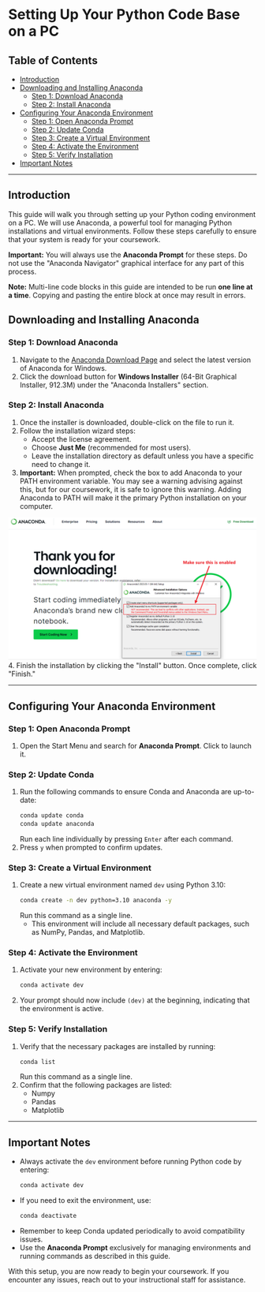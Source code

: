# Setting Up Your Python Code Base on a PC

## Table of Contents
- [Introduction](#introduction)
- [Downloading and Installing Anaconda](#downloading-and-installing-anaconda)
  - [Step 1: Download Anaconda](#step-1-download-anaconda)
  - [Step 2: Install Anaconda](#step-2-install-anaconda)
- [Configuring Your Anaconda Environment](#configuring-your-anaconda-environment)
  - [Step 1: Open Anaconda Prompt](#step-1-open-anaconda-prompt)
  - [Step 2: Update Conda](#step-2-update-conda)
  - [Step 3: Create a Virtual Environment](#step-3-create-a-virtual-environment)
  - [Step 4: Activate the Environment](#step-4-activate-the-environment)
  - [Step 5: Verify Installation](#step-5-verify-installation)
- [Important Notes](#important-notes)

---

## Introduction
This guide will walk you through setting up your Python coding environment on a PC. We will use Anaconda, a powerful tool for managing Python installations and virtual environments. Follow these steps carefully to ensure that your system is ready for your coursework.

**Important:** You will always use the **Anaconda Prompt** for these steps. Do not use the "Anaconda Navigator" graphical interface for any part of this process.

**Note:** Multi-line code blocks in this guide are intended to be run **one line at a time**. Copying and pasting the entire block at once may result in errors.

## Downloading and Installing Anaconda

### Step 1: Download Anaconda
1. Navigate to the [Anaconda Download Page](https://www.anaconda.com/download/success) and select the latest version of Anaconda for Windows.
2. Click the download button for **Windows Installer** (64-Bit Graphical Installer, 912.3M) under the "Anaconda Installers" section.

### Step 2: Install Anaconda
1. Once the installer is downloaded, double-click on the file to run it.
2. Follow the installation wizard steps:
   - Accept the license agreement.
   - Choose **Just Me** (recommended for most users).
   - Leave the installation directory as default unless you have a specific need to change it.
3. **Important:** When prompted, check the box to add Anaconda to your PATH environment variable. You may see a warning advising against this, but for our coursework, it is safe to ignore this warning. Adding Anaconda to PATH will make it the primary Python installation on your computer.

![Make sure this is enabled](images/image1.png)
4. Finish the installation by clicking the "Install" button. Once complete, click "Finish."

---

## Configuring Your Anaconda Environment

### Step 1: Open Anaconda Prompt
1. Open the Start Menu and search for **Anaconda Prompt**. Click to launch it.

### Step 2: Update Conda
1. Run the following commands to ensure Conda and Anaconda are up-to-date:
   ```bash
   conda update conda
   conda update anaconda
   ```
   Run each line individually by pressing `Enter` after each command.
2. Press `y` when prompted to confirm updates.

### Step 3: Create a Virtual Environment
1. Create a new virtual environment named `dev` using Python 3.10:
   ```bash
   conda create -n dev python=3.10 anaconda -y
   ```
   Run this command as a single line.
   - This environment will include all necessary default packages, such as NumPy, Pandas, and Matplotlib.

### Step 4: Activate the Environment
1. Activate your new environment by entering:
   ```bash
   conda activate dev
   ```
2. Your prompt should now include `(dev)` at the beginning, indicating that the environment is active.

### Step 5: Verify Installation
1. Verify that the necessary packages are installed by running:
   ```bash
   conda list
   ```
   Run this command as a single line.
2. Confirm that the following packages are listed:
   - Numpy
   - Pandas
   - Matplotlib

---

## Important Notes
- Always activate the `dev` environment before running Python code by entering:
  ```bash
  conda activate dev
  ```
- If you need to exit the environment, use:
  ```bash
  conda deactivate
  ```
- Remember to keep Conda updated periodically to avoid compatibility issues.
- Use the **Anaconda Prompt** exclusively for managing environments and running commands as described in this guide.

With this setup, you are now ready to begin your coursework. If you encounter any issues, reach out to your instructional staff for assistance.

